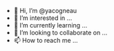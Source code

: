 - 👋 Hi, I’m @yacogneau
- 👀 I’m interested in ...
- 🌱 I’m currently learning ...
- 💞️ I’m looking to collaborate on ...
- 📫 How to reach me ...

<!---
yacogneau/yacogneau is a ✨ special ✨ repository because its `README.md` (this file) appears on your GitHub profile.
You can click the Preview link to take a look at your changes.
--->
